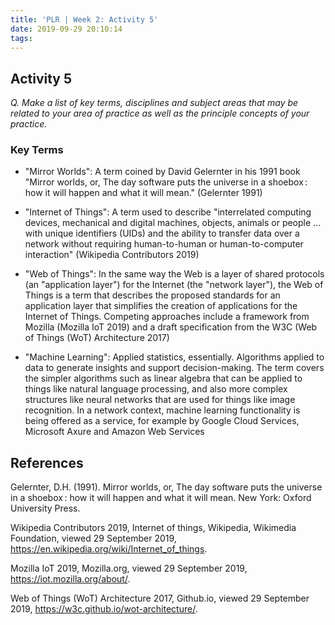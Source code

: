 ```yaml
---
title: 'PLR | Week 2: Activity 5'
date: 2019-09-29 20:10:14
tags:
---
```


## Activity 5

_Q. Make a list of key terms, disciplines and subject areas that may be related to your area of practice as well as the principle concepts of your practice._

### Key Terms

- "Mirror Worlds": A term coined by David Gelernter in his 1991 book "Mirror worlds, or, The day software puts the universe in a shoebox : how it will happen and what it will mean." (Gelernter 1991)

- "Internet of Things": A term used to describe "interrelated computing devices, mechanical and digital machines, objects, animals or people ... with unique identifiers (UIDs) and the ability to transfer data over a network without requiring human-to-human or human-to-computer interaction" (Wikipedia Contributors 2019)

- "Web of Things": In the same way the Web is a layer of shared protocols (an "application layer") for the Internet (the "network layer"), the Web of Things is a term that describes the proposed standards for an application layer that simplifies the creation of applications for the Internet of Things. Competing approaches include a framework from Mozilla (Mozilla IoT 2019) and a draft specification from the W3C (Web of Things (WoT) Architecture 2017)

- "Machine Learning": Applied statistics, essentially. Algorithms applied to data to generate insights and support decision-making. The term covers the simpler algorithms such as linear algebra that can be applied to things like natural language processing, and also more complex structures like neural networks that are used for things like image recognition. In a network context, machine learning functionality is being offered as a service, for example by Google Cloud Services, Microsoft Axure and Amazon Web Services

## References

Gelernter, D.H. (1991). Mirror worlds, or, The day software puts the universe in a shoebox : how it will happen and what it will mean. New York: Oxford University Press.

Wikipedia Contributors 2019, Internet of things, Wikipedia, Wikimedia Foundation, viewed 29 September 2019, <https://en.wikipedia.org/wiki/Internet_of_things>.

Mozilla IoT 2019, Mozilla.org, viewed 29 September 2019, <https://iot.mozilla.org/about/>.

Web of Things (WoT) Architecture 2017, Github.io, viewed 29 September 2019, <https://w3c.github.io/wot-architecture/>.

‌

‌

‌
